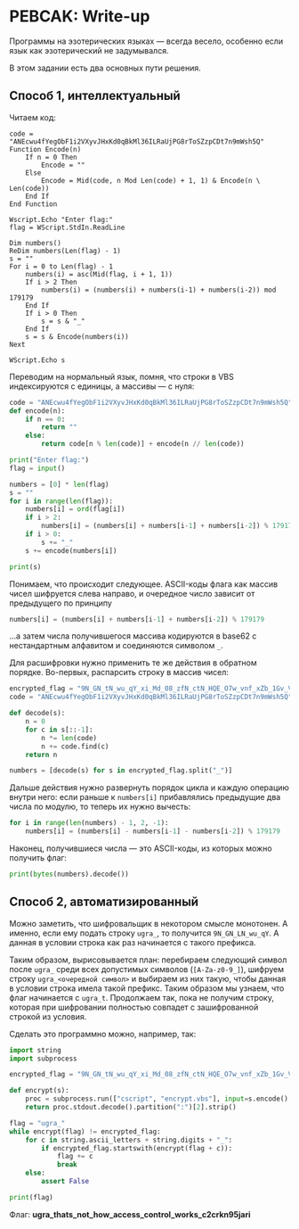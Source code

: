 # PEBCAK: Write-up

Программы на эзотерических языках &mdash; всегда весело, особенно если язык как эзотерический не задумывался.

В этом задании есть два основных пути решения.


## Способ 1, интеллектуальный

Читаем код:

```vbscript
code = "ANEcwu4fYegObF1i2VXyvJHxKd0qBkMl36ILRaUjPG8rToSZzpCDt7n9mWsh5Q"
Function Encode(n)
    If n = 0 Then
        Encode = ""
    Else
        Encode = Mid(code, n Mod Len(code) + 1, 1) & Encode(n \ Len(code))
    End If
End Function

Wscript.Echo "Enter flag:"
flag = WScript.StdIn.ReadLine

Dim numbers()
ReDim numbers(Len(flag) - 1)
s = ""
For i = 0 to Len(flag) - 1
    numbers(i) = asc(Mid(flag, i + 1, 1))
    If i > 2 Then
        numbers(i) = (numbers(i) + numbers(i-1) + numbers(i-2)) mod 179179
    End If
    If i > 0 Then
        s = s & "_"
    End If
    s = s & Encode(numbers(i))
Next

WScript.Echo s
```

Переводим на нормальный язык, помня, что строки в VBS индексируются с единицы, а массивы — с нуля:

```python
code = "ANEcwu4fYegObF1i2VXyvJHxKd0qBkMl36ILRaUjPG8rToSZzpCDt7n9mWsh5Q"
def encode(n):
    if n == 0:
        return ""
    else:
        return code[n % len(code)] + encode(n // len(code))

print("Enter flag:")
flag = input()

numbers = [0] * len(flag)
s = ""
for i in range(len(flag)):
    numbers[i] = ord(flag[i])
    if i > 2:
        numbers[i] = (numbers[i] + numbers[i-1] + numbers[i-2]) % 179179
    if i > 0:
        s += "_"
    s += encode(numbers[i])

print(s)
```

Понимаем, что происходит следующее. ASCII-коды флага как массив чисел шифруется слева направо, и очередное число зависит от предыдущего по принципу

```python
numbers[i] = (numbers[i] + numbers[i-1] + numbers[i-2]) % 179179
```

...а затем числа получившегося массива кодируются в base62 с нестандартным алфавитом и соединяются символом `_`.

Для расшифровки нужно применить те же действия в обратном порядке. Во-первых, распарсить строку в массив чисел:

```python
encrypted_flag = "9N_GN_tN_wu_qY_xi_Md_08_zfN_ctN_HQE_O7w_vnf_xZb_1Gv_VB6_y6f_lNG_H5N_0Nr_xNo_dBG_09j_rZI_QwB_122_CHT_tE1_qDO_emd_0Za_xuV_I2Y_Bxd_WG6_Okb_sgS_7cb_GPO_cSx_y0L_OLb_4dN_fA1_s0i_DBk_8mT_xzq_z40_oXf_Jq6_ZZP"
code = "ANEcwu4fYegObF1i2VXyvJHxKd0qBkMl36ILRaUjPG8rToSZzpCDt7n9mWsh5Q"

def decode(s):
    n = 0
    for c in s[::-1]:
        n *= len(code)
        n += code.find(c)
    return n

numbers = [decode(s) for s in encrypted_flag.split("_")]
```

Дальше действия нужно развернуть порядок цикла и каждую операцию внутри него: если раньше к `numbers[i]` прибавлялись предыдущие два числа по модулю, то теперь их нужно вычесть:

```python
for i in range(len(numbers) - 1, 2, -1):
    numbers[i] = (numbers[i] - numbers[i-1] - numbers[i-2]) % 179179
```

Наконец, получившиеся числа &mdash; это ASCII-коды, из которых можно получить флаг:

```python
print(bytes(numbers).decode())
```


## Способ 2, автоматизированный

Можно заметить, что шифровальщик в некотором смысле монотонен. А именно, если ему подать строку `ugra_`, то получится `9N_GN_LN_wu_qY`. А данная в условии строка как раз начинается с такого префикса.

Таким образом, вырисовывается план: перебираем следующий символ после `ugra_` среди всех допустимых символов (`[A-Za-z0-9_]`), шифруем строку `ugra_<очередной символ>` и выбираем из них такую, чтобы данная в условии строка имела такой префикс. Таким образом мы узнаем, что флаг начинается с `ugra_t`. Продолжаем так, пока не получим строку, которая при шифровании полностью совпадет с зашифрованной строкой из условия.

Сделать это программно можно, например, так:

```python
import string
import subprocess

encrypted_flag = "9N_GN_tN_wu_qY_xi_Md_08_zfN_ctN_HQE_O7w_vnf_xZb_1Gv_VB6_y6f_lNG_H5N_0Nr_xNo_dBG_09j_rZI_QwB_122_CHT_tE1_qDO_emd_0Za_xuV_I2Y_Bxd_WG6_Okb_sgS_7cb_GPO_cSx_y0L_OLb_4dN_fA1_s0i_DBk_8mT_xzq_z40_oXf_Jq6_ZZP"

def encrypt(s):
    proc = subprocess.run(["cscript", "encrypt.vbs"], input=s.encode() + b"\r\n", capture_output=True)
    return proc.stdout.decode().partition(":")[2].strip()

flag = "ugra_"
while encrypt(flag) != encrypted_flag:
    for c in string.ascii_letters + string.digits + "_":
        if encrypted_flag.startswith(encrypt(flag + c)):
            flag += c
            break
    else:
        assert False

print(flag)
```

Флаг: **ugra_thats_not_how_access_control_works_c2crkn95jari**
